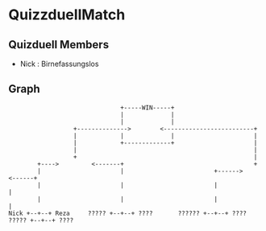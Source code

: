 # QuizzduellMatch

## Quizduell Members
+ Nick : Birnefassungslos

## Graph
    
                                   +-----WIN-----+
                                   |             |
                                   |             |
                      +-------------->        <-------------------------+
                      |            |             |                      |
                      |            +-------------+                      |
                      |                                                 |
                      +                                                 |
            +---->         <-------+                                    +
            |                      |                         +------>        <------+
            |                      |                         |                      |
            |                      |                         |                      |
    Nick +--+--+ Reza     ????? +--+--+ ????       ?????? +--+--+ ????     ????? +--+--+ ????
